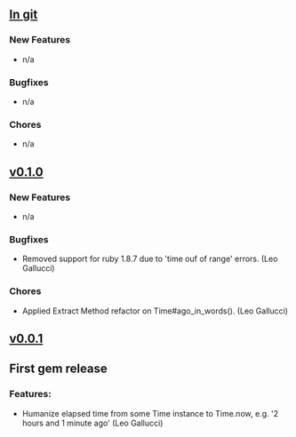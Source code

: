 ## [In git](https://github.com/elgalu/time_ago_in_words/compare/v0.1.0...HEAD)

### New Features
* n/a

### Bugfixes
* n/a

### Chores
* n/a

## [v0.1.0](https://github.com/elgalu/time_ago_in_words/tree/v0.1.0)

### New Features
* n/a

### Bugfixes
* Removed support for ruby 1.8.7 due to 'time ouf of range' errors. (Leo Gallucci)

### Chores
* Applied Extract Method refactor on Time#ago_in_words(). (Leo Gallucci)

## [v0.0.1](https://github.com/elgalu/time_ago_in_words/tree/v0.0.1)

## First gem release

### Features:
* Humanize elapsed time from some Time instance to Time.now, e.g. '2 hours and 1 minute ago' (Leo Gallucci)
